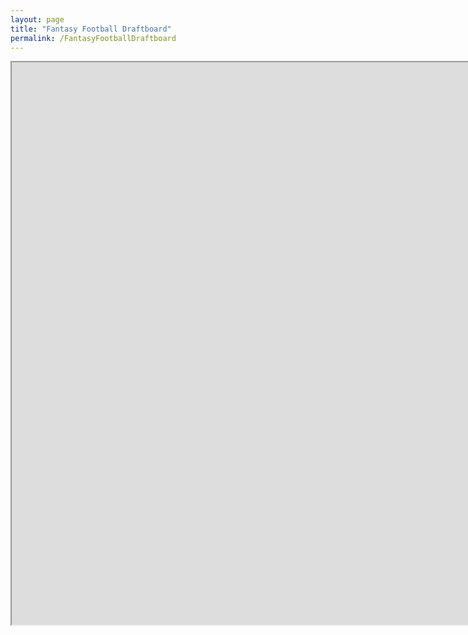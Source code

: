 ```yaml
---
layout: page
title: "Fantasy Football Draftboard"
permalink: /FantasyFootballDraftboard
---
```


<iframe src="https://public.tableau.com/views/2025FantasyFootballDraftboard/2025FantasyFootballDraftboard?:showVizHome=no&:embed=true"
width="1600" height="900"></iframe>